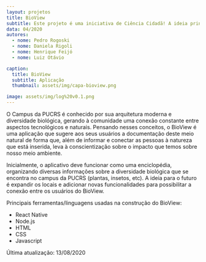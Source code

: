 ```yaml
---
layout: projetos
title: BioView
subtitle: Este projeto é uma iniciativa de Ciência Cidadã! A ideia principal é desenvolver um aplicativo que conecte as pessoas com a natureza e crie conscientização sobre a biodiversidade existente no campus da universidade.
data: 04/2020
autores:
  - nome: Pedro Rogoski
  - nome: Daniela Rigoli
  - nome: Henrique Feijó
  - nome: Luiz Otávio 

caption:
  title: BioView
  subtitle: Aplicação
  thumbnail: assets/img/capa-bioview.png

image: assets/img/log%20v0.1.png
---
```

O Campus da PUCRS é conhecido por sua arquitetura moderna e diversidade biológica, gerando à comunidade uma conexão constante entre aspectos tecnológicos e naturais. Pensando nesses conceitos, o BioView é uma aplicação que sugere aos seus usuários a documentação deste meio natural de forma que, além de informar e conectar as pessoas à natureza que está inserida, leva à conscientização sobre o impacto que temos sobre nosso meio ambiente.

Inicialmente, o aplicativo deve funcionar como uma enciclopédia, organizando diversas informações sobre a diversidade biológica que se encontra no campus da PUCRS (plantas, insetos, etc). A ideia para o futuro é expandir os locais e adicionar novas funcionalidades para possibilitar a conexão entre os usuários do BioView.

Principais ferramentas/linguagens usadas na construção do BioView:

  * React Native
  * Node.js
  * HTML
  * CSS
  * Javascript

Última atualização: 13/08/2020

